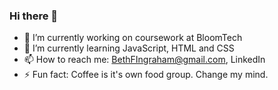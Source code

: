 ### Hi there 👋
- 🔭 I’m currently working on coursework at BloomTech
- 🌱 I’m currently learning JavaScript, HTML and CSS
- 📫 How to reach me: BethFIngraham@gmail.com, LinkedIn
- ⚡ Fun fact: Coffee is it's own food group. Change my mind. 
<!--
**BethanyIngraham/BethanyIngraham** is a ✨ _special_ ✨ repository because its `README.md` (this file) appears on your GitHub profile.

Here are some ideas to get you started:

- 🔭 I’m currently working on coursework at BloomTech
- 🌱 I’m currently learning JavaScript, HTML and CSS
- 👯 I’m looking to collaborate on ...
- 🤔 I’m looking for help with ...
- 💬 Ask me about ...
- 📫 How to reach me: BethFIngraham@gmail.com, LinkedIn
- ⚡ Fun fact: Coffee is it's own food group. Change my mind. 
-->
